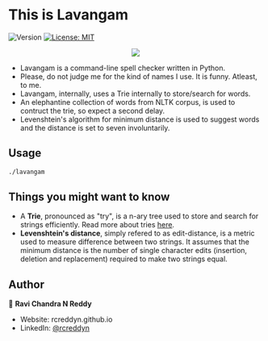 <h1>This is Lavangam</h1>
<p>
  <img alt="Version" src="https://img.shields.io/badge/version-1.0-blue.svg?cacheSeconds=2592000" />
  <a href="https://github.com/RCReddyN/lavangam/blob/master/LICENSE" target="_blank">
    <img alt="License: MIT" src="https://img.shields.io/badge/License-MIT-yellow.svg" />
  </a>
</p>
<div align="center">
<img src="./img/running.gif">
</div>
<ul>
<li> Lavangam is a command-line spell checker written in Python.
<li> Please, do not judge me for the kind of names I use. It is funny. Atleast, to me.
<li> Lavangam, internally, uses a Trie internally to store/search for words.
<li> An elephantine collection of words from NLTK corpus, is used to contruct the trie, so expect a second delay.
<li> Levenshtein's algorithm for minimum distance is used to suggest words and the distance is set to seven involuntarily.
</ul>

## Usage

```sh
./lavangam
```

## Things you might want to know
<ul>
<li>A <b>Trie</b>, pronounced as "try", is a n-ary tree used to store and search for strings efficiently. Read more about tries <a href= "https://en.wikipedia.org/wiki/Trie#Algorithms">here</a>.
<li><b>Levenshtein's distance</b>, simply refered to as edit-distance, is a metric used to measure difference between two strings. It assumes that the minimum distance is the number of single character edits (insertion, deletion and replacement) required to make two strings equal.
</ul>

## Author

👤 **Ravi Chandra N Reddy**
* Website: rcreddyn.github.io
* LinkedIn: [@rcreddyn](https://linkedin.com/in/rcreddyn)
